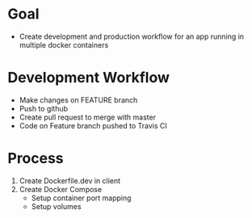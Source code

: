 # Goal

- Create development and production workflow for an app running in multiple docker containers

# Development Workflow

- Make changes on FEATURE branch
- Push to github
- Create pull request to merge with master
- Code on Feature branch pushed to Travis CI

# Process

1. Create Dockerfile.dev in client
2. Create Docker Compose
   - Setup container port mapping
   - Setup volumes
